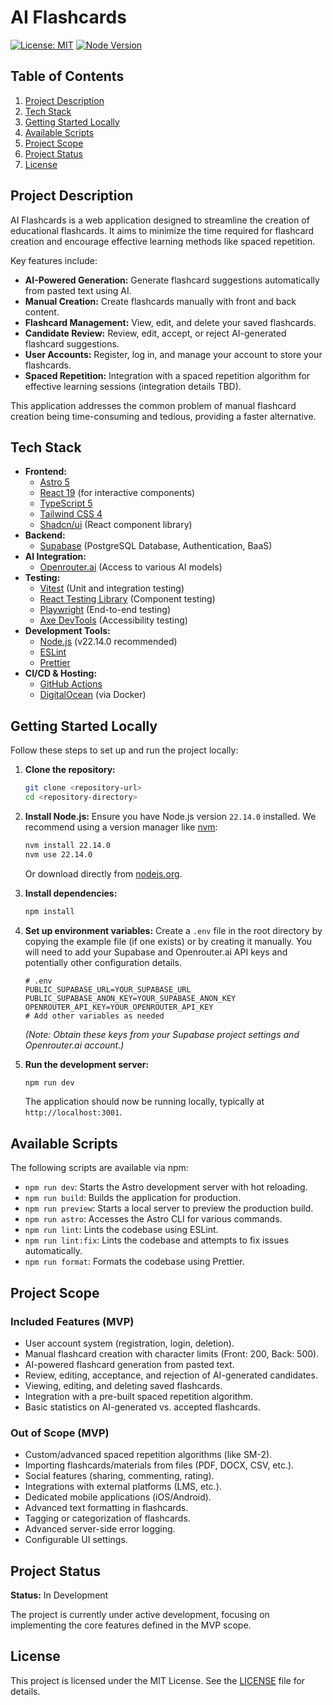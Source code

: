 # AI Flashcards

[![License: MIT](https://img.shields.io/badge/License-MIT-yellow.svg)](https://opensource.org/licenses/MIT) <!-- Placeholder: Update if license differs -->
[![Node Version](https://img.shields.io/badge/node-22.14.0-blue.svg)](.nvmrc)

## Table of Contents

1. [Project Description](#project-description)
2. [Tech Stack](#tech-stack)
3. [Getting Started Locally](#getting-started-locally)
4. [Available Scripts](#available-scripts)
5. [Project Scope](#project-scope)
6. [Project Status](#project-status)
7. [License](#license)

## Project Description

AI Flashcards is a web application designed to streamline the creation of educational flashcards. It aims to minimize the time required for flashcard creation and encourage effective learning methods like spaced repetition.

Key features include:

* **AI-Powered Generation:** Generate flashcard suggestions automatically from pasted text using AI.
* **Manual Creation:** Create flashcards manually with front and back content.
* **Flashcard Management:** View, edit, and delete your saved flashcards.
* **Candidate Review:** Review, edit, accept, or reject AI-generated flashcard suggestions.
* **User Accounts:** Register, log in, and manage your account to store your flashcards.
* **Spaced Repetition:** Integration with a spaced repetition algorithm for effective learning sessions (integration details TBD).

This application addresses the common problem of manual flashcard creation being time-consuming and tedious, providing a faster alternative.

## Tech Stack

* **Frontend:**
  * [Astro 5](https://astro.build/)
  * [React 19](https://react.dev/) (for interactive components)
  * [TypeScript 5](https://www.typescriptlang.org/)
  * [Tailwind CSS 4](https://tailwindcss.com/)
  * [Shadcn/ui](https://ui.shadcn.com/) (React component library)
* **Backend:**
  * [Supabase](https://supabase.com/) (PostgreSQL Database, Authentication, BaaS)
* **AI Integration:**
  * [Openrouter.ai](https://openrouter.ai/) (Access to various AI models)
* **Testing:**
  * [Vitest](https://vitest.dev/) (Unit and integration testing)
  * [React Testing Library](https://testing-library.com/docs/react-testing-library/intro/) (Component testing)
  * [Playwright](https://playwright.dev/) (End-to-end testing)
  * [Axe DevTools](https://www.deque.com/axe/) (Accessibility testing)
* **Development Tools:**
  * [Node.js](https://nodejs.org/) (v22.14.0 recommended)
  * [ESLint](https://eslint.org/)
  * [Prettier](https://prettier.io/)
* **CI/CD & Hosting:**
  * [GitHub Actions](https://github.com/features/actions)
  * [DigitalOcean](https://www.digitalocean.com/) (via Docker)

## Getting Started Locally

Follow these steps to set up and run the project locally:

1. **Clone the repository:**

    ```bash
    git clone <repository-url>
    cd <repository-directory>
    ```

2. **Install Node.js:**
    Ensure you have Node.js version `22.14.0` installed. We recommend using a version manager like [nvm](https://github.com/nvm-sh/nvm):

    ```bash
    nvm install 22.14.0
    nvm use 22.14.0
    ```

    Or download directly from [nodejs.org](https://nodejs.org/).

3. **Install dependencies:**

    ```bash
    npm install
    ```

4. **Set up environment variables:**
    Create a `.env` file in the root directory by copying the example file (if one exists) or by creating it manually. You will need to add your Supabase and Openrouter.ai API keys and potentially other configuration details.

    ```plaintext
    # .env
    PUBLIC_SUPABASE_URL=YOUR_SUPABASE_URL
    PUBLIC_SUPABASE_ANON_KEY=YOUR_SUPABASE_ANON_KEY
    OPENROUTER_API_KEY=YOUR_OPENROUTER_API_KEY
    # Add other variables as needed
    ```

    *(Note: Obtain these keys from your Supabase project settings and Openrouter.ai account.)*

5. **Run the development server:**

    ```bash
    npm run dev
    ```

    The application should now be running locally, typically at `http://localhost:3001`.

## Available Scripts

The following scripts are available via npm:

* `npm run dev`: Starts the Astro development server with hot reloading.
* `npm run build`: Builds the application for production.
* `npm run preview`: Starts a local server to preview the production build.
* `npm run astro`: Accesses the Astro CLI for various commands.
* `npm run lint`: Lints the codebase using ESLint.
* `npm run lint:fix`: Lints the codebase and attempts to fix issues automatically.
* `npm run format`: Formats the codebase using Prettier.

## Project Scope

### Included Features (MVP)

* User account system (registration, login, deletion).
* Manual flashcard creation with character limits (Front: 200, Back: 500).
* AI-powered flashcard generation from pasted text.
* Review, editing, acceptance, and rejection of AI-generated candidates.
* Viewing, editing, and deleting saved flashcards.
* Integration with a pre-built spaced repetition algorithm.
* Basic statistics on AI-generated vs. accepted flashcards.

### Out of Scope (MVP)

* Custom/advanced spaced repetition algorithms (like SM-2).
* Importing flashcards/materials from files (PDF, DOCX, CSV, etc.).
* Social features (sharing, commenting, rating).
* Integrations with external platforms (LMS, etc.).
* Dedicated mobile applications (iOS/Android).
* Advanced text formatting in flashcards.
* Tagging or categorization of flashcards.
* Advanced server-side error logging.
* Configurable UI settings.

## Project Status

**Status:** In Development

The project is currently under active development, focusing on implementing the core features defined in the MVP scope.

## License

This project is licensed under the MIT License. See the [LICENSE](LICENSE) file for details.

